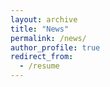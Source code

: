 ```yaml
---
layout: archive
title: "News"
permalink: /news/
author_profile: true
redirect_from:
  - /resume
---
```

